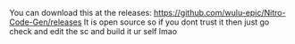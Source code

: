 You can download this at the releases: https://github.com/wulu-epic/Nitro-Code-Gen/releases
It is open source so if you dont trust it then just go check and edit the sc and build it ur self lmao
